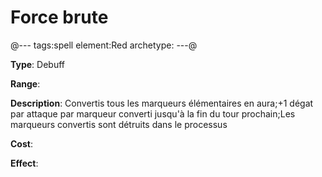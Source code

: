 # Force brute

@---
tags:spell
element:Red
archetype:
---@

**Type**:
Debuff

**Range**:

**Description**:
Convertis tous les marqueurs élémentaires en aura;+1 dégat par attaque par marqueur converti jusqu'à la fin du tour prochain;Les marqueurs convertis sont détruits dans le processus

**Cost**:

**Effect**:
